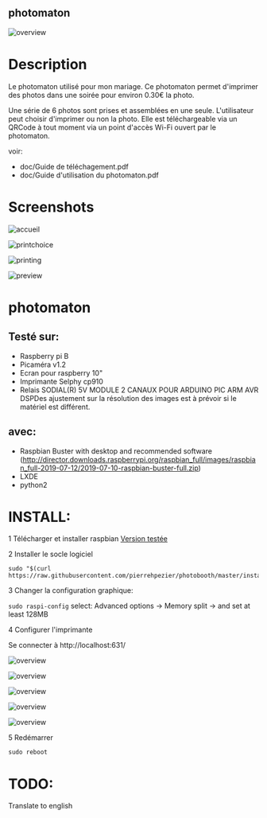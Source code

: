photomaton
-----------

![overview](doc/images/overview.jpg)

Description
===========

Le photomaton utilisé pour mon mariage. Ce photomaton permet d'imprimer des photos dans une soirée pour environ 0.30€ la photo.

Une série de 6 photos sont prises et assemblées en une seule. L'utilisateur peut choisir d'imprimer ou non la photo. Elle est téléchargeable via un QRCode à tout moment via un point d'accès Wi-Fi ouvert par le photomaton.

voir:
  * doc/Guide de téléchagement.pdf
  * doc/Guide d'utilisation du photomaton.pdf

Screenshots
===========

![accueil](doc/screenshots/accueil.png)

![printchoice](doc/screenshots/printchoice.png)

![printing](doc/screenshots/printing.png)

![preview](doc/images/pic_preview.jpg)

photomaton
==========

Testé sur:
----------

 * Raspberry pi B
 * Picaméra v1.2
 * Ecran pour raspberry 10"
 * Imprimante Selphy cp910
 * Relais SODIAL(R) 5V MODULE 2 CANAUX POUR ARDUINO PIC ARM AVR DSPDes ajustement sur la résolution des images est à prévoir si le matériel est différent.

avec:
-----

 * Raspbian Buster with desktop and recommended software (http://director.downloads.raspberrypi.org/raspbian_full/images/raspbian_full-2019-07-12/2019-07-10-raspbian-buster-full.zip)
 * LXDE
 * python2

INSTALL:
========

1 Télécharger et installer raspbian [Version testée](http://director.downloads.raspberrypi.org/raspbian_full/images/raspbian_full-2019-07-12/2019-07-10-raspbian-buster-full.zip)

2 Installer le socle logiciel

```
sudo "$(curl https://raw.githubusercontent.com/pierrehpezier/photobooth/master/install_stript.sh)"
```
3 Changer la configuration graphique:

```sudo raspi-config```
select: Advanced options -> Memory split -> and set at least 128MB

4 Configurer l'imprimante

Se connecter à http://localhost:631/

![overview](doc/images/cups_1.png)

![overview](doc/images/cups_2.png)

![overview](doc/images/cups_3.png)

![overview](doc/images/cups_4.png)

![overview](doc/images/cups_5.png)

5 Redémarrer

```
sudo reboot
```

TODO:
=====

Translate to english

